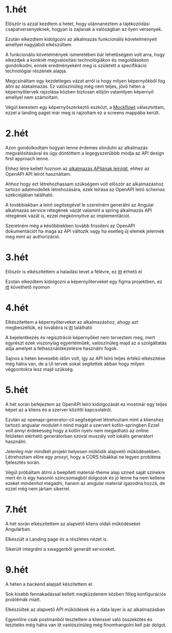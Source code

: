 # 1.hét
Először is azzal kezdtem a hetet, hogy utánnanéztem a tájékozódási csapatversenyeknek,
hogyan is zajlanak a valóságban az ilyen versenyek.

Ezután elkezdtem kidolgozni az alkalmazás funkcionális követelményeit amellyel nagyjából elkészültem

A funkcionális követelmények ismeretében bár lehetőségem volt arra, hogy elkezdjek a konkrét megvalósítási technológiákon és megoldásokon gondolkodni,
ennek eredményeként meg is született a specifikáció technológiai részének alapja.

Megcsináltam egy kezdetleges vázat arról is hogy milyen képernyőkből fog állni az alakalmazás. 
Ez valószínüleg még nem teljes, jövő héten a képernyőtervek rajzolása közben biztosan előjön valamilyen képernyő amellyel nem számoltam.

Végül kerestem egy képernyőszerkeztő eszközt, a [Mockflowt](https://www.mockflow.com/) választottam,
ezzel a landing paget már meg is rajzoltam ez a screens mappába került.


# 2.hét
Azon gondolkodtam hogyan lenne érdemes elindulni az alkalmazás megvalósításával és úgy döntöttem a legegyszerűbbb módja az API design first approach lenne.

Ehhez létre kellett hoznom az [alkalmazás APIjának leíróját](https://github.com/Tibi3k/Orientation-team-competition/tree/dev/docs/datamodels/openAPI.yaml), ehhez az OpenAPI API leírót használtam.

Ahhoz hogy ezt létrehozhassam szükségem volt először az alkalmazáshoz tartozó adatmodellek létrehozására, ezek leírása az OpenAPI leíró schemas szekciójában található.

A továbbiakban a leíró segítségével le szeretném generálni az Angular alkalmazás service rétegének vázát valamint a spring alkalmazás API rétegének vázát is, ezzel megkönnyítve az implementációt.

Szeretném még a későbbiekben tovább frissíteni az OpenAPI dokumentációt ha maga az API változik vagy ha esetleg új elemek jelennek meg mint az authorizáció.

# 3.hét
Először is elkészítettem a haladási tevet a félévre, ez [itt](https://docs.google.com/spreadsheets/d/1Lb5Jis3mx3fcaNGse7oVrjR6BBoOEuw7Z8uxoDg3Ve8/edit?usp=sharing) érhető el

Ezután elkezdtem kidolgozni a képernyőterveket egy figma projektben, ez [itt](https://www.figma.com/file/WoH698ejQnfcTMaumpJUYI/Untitled?node-id=0%3A1&t=nrwNWCSTjWmsbac0-1) követhető nyomon

# 4.hét

Elkészítettem a képernyőterveket az alkalmazáshoz, ahogy azt megbeszéltük, ez továbbra is [itt](https://www.figma.com/file/WoH698ejQnfcTMaumpJUYI/Untitled?node-id=0%3A1&t=nrwNWCSTjWmsbac0-1) található

A bejelentkezés és regisztráció képernyőket nem terveztem meg, mert egyrészt ezek viszonylag egyértelműek, valószínüleg majd az a szolgáltatás adja amelyet a felhasználókezelésre használni fogok.

Sajnos a héten kevesebb időm volt, így az API leíró teljes értékű elkészítése még hátra van, de a UI tervek sokat segítettek abban hogy milyen végpontokra lesz majd szükség.

# 5.hét

A hét során befejeztem az OpenAPI leíró kidolgozását ez mostmár egy teljes képet az a kliens és a szerver közötti kapcsolatról.

Ezután az openapi-generator-cli segítségével létrehoztam mint a klienshez tartozó angualar modulet-t mind magát a szervert kotlin-springben
Ezzel volt annyi érdekesség hogy a kotlin nyelv nem megadható az online felületen elérhető generátorban szóval muszály volt lokális generátort használni.

Jelenleg már mindkét projekt helyesen működik alapvető működésekben. Létrehoztam előre egy proxyt, hogy  a CORS hibákkal ne legyen probléma fjelesztés során.

Végül próbáltam átírni a beépített material-theme alap színeit saját színekre mert én is egy hasonló színcsomagból dolgozok és jó lenne ha nem kellene ezeket mindenhol megadni, hanem az amgular material igazodna hozzá, de ezzel még nem jártam sikerrel.

# 7.hét

A hét során elkészítettem az alapvető kliens oldali működéseket Angulárban.

Elkészült a Landing page és a részletes nézet is.

Sikerült integrálni a swaggerből generált serviceket.

# 9.hét

A héten a backend alapjait készítettem el.

Sok kisebb fennakadással kellett megküzdenem közben főleg konfigurációs problémák miatt.

Elkészültek az alapvető API működések és a data layer is az alkalmazásban

Egyenlőre csak postmanből teszteltem a klienssel való összekötés és tesztelés még hátra van itt vanlószínüleg még finomhangolni kell pár dolgot.